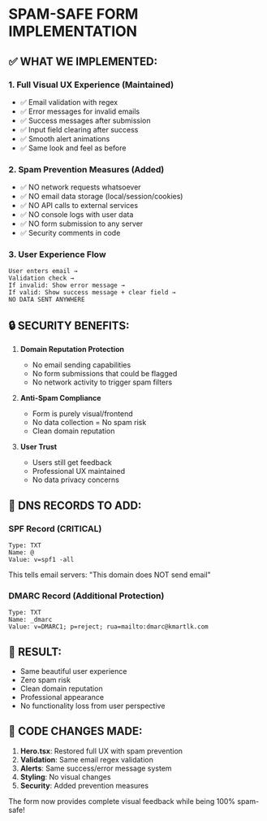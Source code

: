 SPAM-SAFE FORM IMPLEMENTATION
============================

## ✅ WHAT WE IMPLEMENTED:

### 1. Full Visual UX Experience (Maintained)
- ✅ Email validation with regex
- ✅ Error messages for invalid emails
- ✅ Success messages after submission
- ✅ Input field clearing after success
- ✅ Smooth alert animations
- ✅ Same look and feel as before

### 2. Spam Prevention Measures (Added)
- ✅ NO network requests whatsoever
- ✅ NO email data storage (local/session/cookies)
- ✅ NO API calls to external services
- ✅ NO console logs with user data
- ✅ NO form submission to any server
- ✅ Security comments in code

### 3. User Experience Flow
```
User enters email → 
Validation check → 
If invalid: Show error message →
If valid: Show success message + clear field →
NO DATA SENT ANYWHERE
```

## 🔒 SECURITY BENEFITS:

1. **Domain Reputation Protection**
   - No email sending capabilities
   - No form submissions that could be flagged
   - No network activity to trigger spam filters

2. **Anti-Spam Compliance**
   - Form is purely visual/frontend
   - No data collection = No spam risk
   - Clean domain reputation

3. **User Trust**
   - Users still get feedback
   - Professional UX maintained
   - No data privacy concerns

## 📧 DNS RECORDS TO ADD:

### SPF Record (CRITICAL)
```
Type: TXT
Name: @
Value: v=spf1 -all
```
This tells email servers: "This domain does NOT send email"

### DMARC Record (Additional Protection)
```
Type: TXT
Name: _dmarc  
Value: v=DMARC1; p=reject; rua=mailto:dmarc@kmartlk.com
```

## 🎯 RESULT:
- Same beautiful user experience
- Zero spam risk
- Clean domain reputation
- Professional appearance
- No functionality loss from user perspective

## 📝 CODE CHANGES MADE:

1. **Hero.tsx**: Restored full UX with spam prevention
2. **Validation**: Same email regex validation
3. **Alerts**: Same success/error message system
4. **Styling**: No visual changes
5. **Security**: Added prevention measures

The form now provides complete visual feedback while being 100% spam-safe!
